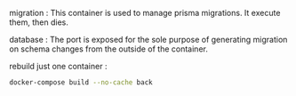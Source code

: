 migration :
This container is used to manage prisma migrations. It execute them, then dies.

database :
The port is exposed for the sole purpose of generating migration on schema changes from the outside of the container.

rebuild just one container :

```bash
docker-compose build --no-cache back
```
